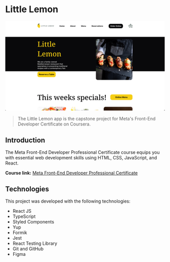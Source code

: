 # Little Lemon

![Little Lemon website](./screenshot.png "Little Lemon website")

> The Little Lemon app is the capstone project for Meta's Front-End Developer Certificate on Coursera.

## Introduction

The Meta Front-End Developer Professional Certificate course equips you with essential web development skills using HTML, CSS, JavaScript, and React.

**Course link:** [Meta Front-End Developer Professional Certificate](https://www.coursera.org/professional-certificates/meta-front-end-developer)

## Technologies

This project was developed with the following technologies:

- React JS
- TypeScript
- Styled Components
- Yup
- Formik
- Jest
- React Testing Library
- Git and GitHub
- Figma
